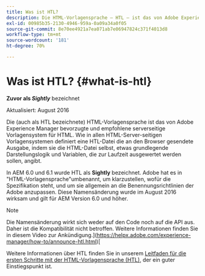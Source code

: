 ```yaml
---
title: Was ist HTL?
description: Die HTML-Vorlagensprache – HTL – ist das von Adobe Experience Manager bevorzugte und empfohlene serverseitige Vorlagensystem für HTML.
exl-id: 00985b35-2130-4946-959a-0a09a34a0f05
source-git-commit: 8e70ee4921a7ea071ab7e06947824c371f4013d8
workflow-type: tm+mt
source-wordcount: '181'
ht-degree: 70%

---
```


# Was ist HTL? {#what-is-htl}

**Zuvor als *Sightly*** bezeichnet

Aktualisiert: August 2016

Die (auch als HTL bezeichnete) HTML-Vorlagensprache ist das von Adobe Experience Manager bevorzugte und empfohlene serverseitige Vorlagensystem für HTML. Wie in allen HTML-Server-seitigen Vorlagensystemen definiert eine HTL-Datei die an den Browser gesendete Ausgabe, indem sie die HTML-Datei selbst, etwas grundlegende Darstellungslogik und Variablen, die zur Laufzeit ausgewertet werden sollen, angibt.

In AEM 6.0 und 6.1 wurde HTL als **Sightly** bezeichnet. Adobe hat es in &quot;HTML-Vorlagensprache&quot;umbenannt, um klarzustellen, wofür die Spezifikation steht, und um sie allgemein an die Benennungsrichtlinien der Adobe anzupassen. Diese Namensänderung wurde im August 2016 wirksam und gilt für AEM Version 6.0 und höher.

>[!NOTE]
>
>Die Namensänderung wirkt sich weder auf den Code noch auf die API aus. Daher ist die Kompatibilität nicht betroffen. Weitere Informationen finden Sie in diesem Video zur Ankündigung.](https://helpx.adobe.com/experience-manager/how-to/announce-htl.html)[

Weitere Informationen über HTL finden Sie in unserem [Leitfaden für die ersten Schritte mit der HTML-Vorlagensprache (HTL)](overview.md), der ein guter Einstiegspunkt ist.
